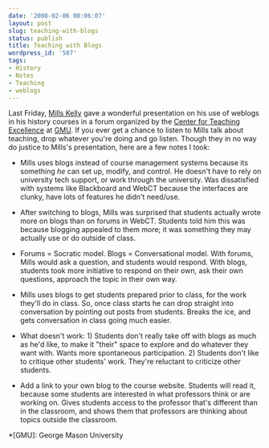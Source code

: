 ```yaml
---
date: '2008-02-06 00:06:07'
layout: post
slug: teaching-with-blogs
status: publish
title: Teaching with Blogs
wordpress_id: '587'
tags:
- History
- Notes
- Teaching
- weblogs
---
```


Last Friday, [Mills Kelly](http://edwired.org) gave a wonderful presentation on his use of weblogs in his history courses in a forum organized by the [Center for Teaching Excellence](http://www.gmu.edu/cte/) at [GMU](http://www.gmu.edu). If you ever get a chance to listen to Mills talk about teaching, drop whatever you're doing and go listen. Though they in no way do justice to Mills's presentation, here are a few notes I took:






  * Mills uses blogs instead of course management systems because its something _he_ can set up, modify, and control. He doesn't have to rely on university tech support, or work through the university. Was dissatisfied with systems like Blackboard and WebCT because the interfaces are clunky, have lots of features he didn't need/use.


  * After switching to blogs, Mills was surprised that students actually wrote more on blogs than on forums in WebCT. Students told him this was because blogging appealed to them more; it was something they may actually use or do outside of class.


  * Forums = Socratic model. Blogs = Conversational model. With forums, Mills would ask a question, and students would respond. With blogs, students took more initiative to respond on their own, ask their own questions, approach the topic in their own way.


  * Mills uses blogs to get students prepared prior to class, for the work they'll do in class. So, once class starts he can drop straight into conversation by pointing out posts from students. Breaks the ice, and gets conversation in class going much easier.


  * What doesn't work: 1) Students don't really take off with blogs as much as he'd like, to make it "their" space to explore and do whatever they want with. Wants more spontaneous participation. 2) Students don't like to critique other students' work. They're reluctant to criticize other students.


  * Add a link to your own blog to the course website. Students will read it, because some students are interested in what professors think or are working on. Gives students access to the professor that's different than in the classroom, and shows them that professors are thinking about topics outside the classroom.


  *[GMU]: George Mason University
